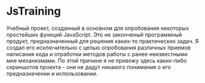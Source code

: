 # JsTraining
Учебный проект, созданный в основном для опробования некоторых простейших функций JavaScript. Это не законченый программный продукт, предназначенный для решения каких-то практических задач. Я создал его исключительно с целью опробования различных приемов написания кода и отработки методов работы с ранее неизвестными мне механизмами. По этой причине я не привожу здесь каких-либо скриншотов проекта - они не дадут никакого понимания о его предназначении и использовании.
